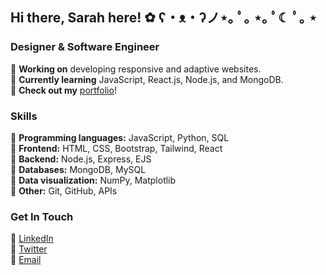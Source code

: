 <h2>Hi there, Sarah here! ✿ ʕ・ᴥ・ʔノ⋆｡ ﾟ｡ ⋆｡ ﾟ☾ ﾟ｡ ⋆ </h2>

<h3>Designer & Software Engineer</h3>
🌷 <strong>Working on</strong> developing responsive and adaptive websites.
<br> 🌷 <strong>Currently learning</strong> JavaScript, React.js, Node.js, and MongoDB.
<br> 🌷 <strong>Check out my</strong> <a href="https://xsarahyu.github.io/portfolio/" target="_blank">portfolio</a>!

<h3>Skills</h3>
🌼 <strong>Programming languages:</strong> JavaScript, Python, SQL
<br> 🌼 <strong>Frontend:</strong> HTML, CSS, Bootstrap, Tailwind, React
<br> 🌼 <strong>Backend:</strong> Node.js, Express, EJS
<br> 🌼 <strong>Databases:</strong> MongoDB, MySQL
<br> 🌼 <strong>Data visualization:</strong> NumPy, Matplotlib
<br> 🌼 <strong>Other:</strong> Git, GitHub, APIs

<h3>Get In Touch</h3>
🌸 <a href="https://linkedin.com/in/sarah-a-yu" target="_blank">LinkedIn</a>
<br> 🌸 <a href="https://twitter.com/xsarahyu" target="_blank">Twitter</a>
<br> 🌸 <a href="mailto:xsarahyu@gmail.com" target="_blank">Email</a>
